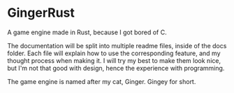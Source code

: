 # GingerRust
A game engine made in Rust, because I got bored of C.

The documentation will be split into multiple readme files, inside of the docs folder. Each file will explain how to use the corresponding feature, and my thought process when making it. I will try my best to make them look nice, but I'm not that good with design, hence the experience with programming.

The game engine is named after my cat, Ginger. Gingey for short.
